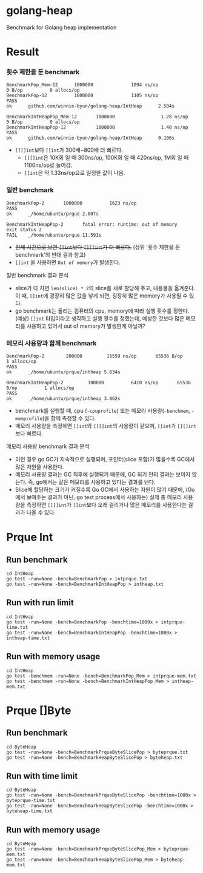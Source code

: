 # golang-heap
Benchmark for Golang heap implementation

# Result

### 횟수 제한을 둔 benchmark
```
BenchmarkPop_Mem-12      1000000              1094 ns/op               0 B/op          0 allocs/op
BenchmarkPop-12          1000000              1105 ns/op
PASS
ok      github.com/winnie-byun/golang-heap/IntHeap      2.504s
```
```
BenchmarkIntHeapPop_Mem-12       1000000                 1.28 ns/op            0 B/op          0 allocs/op
BenchmarkIntHeapPop-12           1000000                 1.40 ns/op
PASS
ok      github.com/winnie-byun/golang-heap/IntHeap      0.106s
```
* `[][]int`보다 `[]int`가 300배~800배 더 빠르다.
    * `[][]int`은 10K회 일 때 300ns/op, 100K회 일 때 420ns/op, 1M회 일 때 1100ns/op로 늘어감.
    * `[]int`은 약 1.33ns/op으로 일정한 값이 나옴.

### 일반 benchmark
```
BenchmarkPop-2   	 1000000	      1623 ns/op
PASS
ok  	_/home/ubuntu/prque	2.007s
```
```
BenchmarkIntHeapPop-2   	fatal error: runtime: out of memory
exit status 2
FAIL	_/home/ubuntu/prque	11.591s
```
* ~~전체 시간으로 보면 `[]int`보다 `[][]int`가 더 빠르다.~~ (상위 '횟수 제한을 둔 benchmark'의 반대 결과 참고)
* `[]int` 을 사용하면 `Out of memory`가 발생한다.

일반 benchmark 결과 분석
* slice가 다 차면 `len(slice) * 2`의 slice를 새로 할당해 주고, 내용물을 옮겨준다.
이 때, `[]int`에 굉장히 많은 값을 넣게 되면, 굉장히 많은 memory가 사용될 수 있다.
* go benchmark는 돌리는 컴퓨터의 cpu, memory에 따라 실행 횟수를 정한다.
(예상) `[]int` 타입이라고 생각하고 실행 횟수를 정했는데, 예상한 것보다 많은 메모리를 사용하고 있어서 out of memory가 발생한게 아닐까?

### 메모리 사용량과 함께 benchmark
```
BenchmarkPop-2   	  200000	     15559 ns/op	   65536 B/op	       1 allocs/op
PASS
ok  	_/home/ubuntu/prque/intheap	5.634s
```
```
BenchmarkIntHeapPop-2   	  300000	      6410 ns/op	   65536 B/op	       1 allocs/op
PASS
ok  	_/home/ubuntu/prque/intheap	3.862s
```
* benchmark를 실행할 때, cpu (`-cpuprofile`) 또는 메모리 사용량(`-benchmem`, `-memprofile`)을 함께 측정할 수 있다.
* 메모리 사용량을 측정하면 `[]int`와 `[][]int`의 사용량이 같으며, `[]int`가 `[][]int`보다 빠르다.

메모리 사용량 benchmark 결과 분석
* 이런 경우 go GC가 지속적으로 실행되며, 포인터(slice 포함)가 많을수록 GC에서 많은 자원을 사용한다.
* 메모리 사용량 결과는 GC 직후에 실행되기 때문에, GC 되기 전의 결과는 보이지 않는다. 즉, go에서는 같은 메모리를 사용하고 있다는 결과를 낸다.
* Slice에 할당하는 크기가 커질수록 Go GC에서 사용하는 자원이 많기 때문에, (Go에서 보여주는 결과가 아닌, go test process에서 사용하는) 실제 총 메모리 사용량을 측정하면 `[][]int`가 `[]int`보다 오래 걸리거나 많은 메모리를 사용한다는 결과가 나올 수 있다.

# Prque Int

## Run benchmark
```
cd IntHeap
go test -run=None -bench=BenchmarkPop > intprque.txt
go test -run=None -bench=BenchmarkIntHeapPop > intheap.txt
```

## Run with run limit
```
cd IntHeap
go test -run=None -bench=BenchmarkPop -benchtime=1000x > intprque-time.txt
go test -run=None -bench=BenchmarkIntHeapPop -benchtime=1000x > intheap-time.txt
```

## Run with memory usage
```
cd IntHeap
go test -benchmem -run=None -bench=BenchmarkPop_Mem > intprque-mem.txt
go test -benchmem -run=None -bench=BenchmarkIntHeapPop_Mem > intheap-mem.txt
```

# Prque []Byte

## Run benchmark
```
cd ByteHeap
go test -run=None -bench=BenchmarkPrqueByteSlicePop > byteprque.txt
go test -run=None -bench=BenchmarkHeapByteSlicePop > byteheap.txt
```

## Run with time limit
```
cd ByteHeap
go test -run=None -bench=BenchmarkPrqueByteSlicePop -benchtime=1000x > byteprque-time.txt
go test -run=None -bench=BenchmarkHeapByteSlicePop -benchtime=1000x > byteheap-time.txt
```

## Run with memory usage
```
cd ByteHeap
go test -run=None -bench=BenchmarkPrqueByteSlicePop_Mem > byteprque-mem.txt
go test -run=None -bench=BenchmarkHeapByteSlicePop_Mem > byteheap-mem.txt
```
